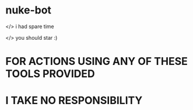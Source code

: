 # nuke-bot
</> i had spare time

</> you should star :)

# FOR ACTIONS USING ANY OF THESE TOOLS PROVIDED 
# I TAKE NO RESPONSIBILITY
